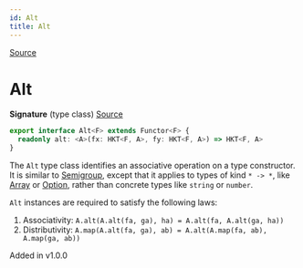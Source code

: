 ```yaml
---
id: Alt
title: Alt
---
```


[Source](https://github.com/gcanti/fp-ts/blob/master/src/Alt.ts)

# Alt

**Signature** (type class) [Source](https://github.com/gcanti/fp-ts/blob/master/src/Alt.ts#L17-L19)

```ts
export interface Alt<F> extends Functor<F> {
  readonly alt: <A>(fx: HKT<F, A>, fy: HKT<F, A>) => HKT<F, A>
}
```

The `Alt` type class identifies an associative operation on a type constructor. It is similar to [Semigroup](./Semigroup.md), except
that it applies to types of kind `* -> *`, like [Array](./Array.md) or [Option](./Option.md), rather than concrete types like `string` or
`number`.

`Alt` instances are required to satisfy the following laws:

1. Associativity: `A.alt(A.alt(fa, ga), ha) = A.alt(fa, A.alt(ga, ha))`
2. Distributivity: `A.map(A.alt(fa, ga), ab) = A.alt(A.map(fa, ab), A.map(ga, ab))`

Added in v1.0.0
